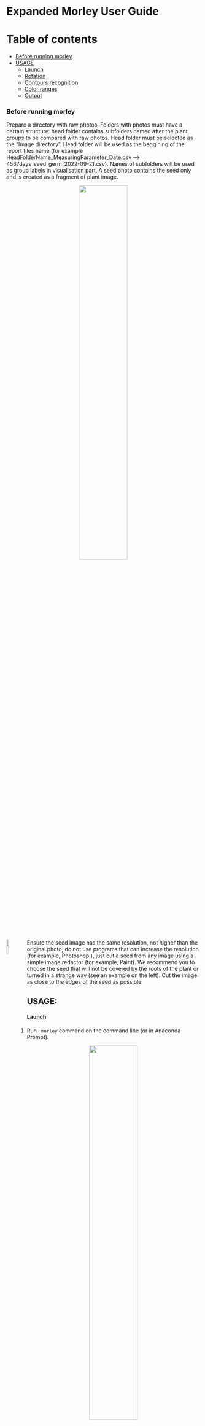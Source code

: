 # Expanded Morley User Guide

Table of contents
=================

<!--ts-->
   * [Before running morley](#Before-running-morley)
   * [USAGE](#USAGE)
      * [Launch](#1.)
      * [Rotation](#Rotation)
      * [Contours recognition](#Contours-recognition)
      * [Color ranges](#Color-ranges)
      * [Output](#Output)

<!--te-->



### Before running morley
Prepare a directory with raw photos. Folders with photos must have a certain structure: head folder contains subfolders named after the plant groups to be 
compared with raw photos. Head folder must be selected as the 
“Image directory”. Head folder will be used as the beggining of the report files name (for example HeadFolderName_MeasuringParameter_Date.csv --> 4567days_seed_germ_2022-09-21.csv). Names of subfolders will be used as group labels in visualisation part. A seed photo contains the seed only and is created as a fragment of plant image.

<p align="center">
<img src="folder_tree_wo_template.png" width=50% height=50%>
</p>


 <p>
   <img src="template.JPG" width=10% align="left" />
 </p>
 
 
<!-- 
<p>
  <figure><img src="template.jpg" align="left"/><figcaption>caption</figcaption></figure>
<!--   <figure><img src="img2.jpg" /><figcaption>caption2</figcaption></figure> -->
<!-- </p> -->

<!-- <figure class="class1" align="left"><img src="template.JPG" title="title" align="left"/><figcaption align="left">caption</figcaption></figure> -->


Ensure the seed image has the same resolution,
not higher than the original photo, do not use programs that can increase the resolution (for example, Photoshop ), just cut a seed from any image using 
a simple image redactor (for example, Paint).  We recommend you to choose the seed that will not be covered by the roots of the plant or turned in a strange way (see an example on the left).
Cut the image as close to the edges of the seed as possible.


## USAGE:

#### Launch
1. Run ``` morley``` command on the command line (or in Anaconda Prompt). 
<p align="center">
<img src="load button.PNG" width=50% height=50%>
</p>

*For quick start, download the example photos folder from https://github.com/dashabezik/Morley/tree/main/ or select your own photos. To test the program you can run it using bigger photo sets placed here: https://github.com/dashabezik/plants*


2. Select directory with folders containing raw photos. Remember rules from the [notion](#Before-running-morley) above.

3. Select file with seed template.

4. Select output directory.

#### Rotation
5. Rotate images by clicking the “Rotate image” button. Select the angle so that the location of the objects and the sprout-root orientation correspond to these characteristics in the schematic image on the left.

<p align="center">
<img src="rotation.PNG" width=50% height=50%>
</p>



  >**NOTION:** For correct processing, the paper sticker should be the most left contour, the seeds must compile a vertical line in the center, and the leaves and the roots must be on the left and right from that vertical line, respectively. All the original photos should have the same orientation of sprouts and roots.

After setting the rotation angle, all the photos will be properly rotated, including the seed template image.


#### Contours recognition
6. Push "Recognition settings" button to set parameters for plant, root, sprout and seed recognition. Initial parameters, that on average should be suitable for any dataset, are set by default. 

 On this step your goal is to find the values of the parameters to reach covering plants with contours and avoid their merging. Initial values of the parameters are setted, you should just fix them a little bit if it will be needed. See the picture below to understand possible problems*. 

<p align="center">
<img src="bluring_modified.png" width=50% height=50%>
</p>

\* *The parameter values for these pictures are chosen to be extreme. When choosing options, the appearance of the contours will change less contrast. You  can see similar patterns if the contour detection parameters are not suitable for your data. The default parameters that are now in the program are approximate parameters that approximately fit all the photosets we used.*


  >**NOTION:**
  >What are the blurring parameters?
  >
  >‘morph’ is a size of structuring element for morphological transformation, 
  >
  >‘gauss’ is the parameter of gaussian blurring, 
  >
  >‘canny_top’ is the threshold for contours’ identification: any edges with intensity gradient more than ‘canny_top’ are detected as edges* 


Move the trackers to achieve the best recognition of whole plant contour:

<p align="center">
<img src="2.PNG" width=50% height=50%>
</p>

#### Color ranges
7. Color range parameters. In the search we use the HSV color coding. The window displays 6 trackers: lower and upper bounds for each of the 3 encoding components (h, s, v). The result of the selection will be the color range of pixels that correspond to the object that we want to highlight in the picture. The window also shows the binary mask of the photo: white pixels are shown that fall into the selected range, black - pixels that do not fall into the range. Your task at this stage is to choose 2 ranges (for sprouts and for roots) that will successfully display the desired objects.
  
 <p>
   <img src="gl1_p1.jpg" width=30% align="left" />
 </p>
  
For a clearer separation of roots from sprouts, during the search we color the image with a block type: green block for sprouts and pink for roots, so the hue(h - hue ) for roots and sprouts will lie in opposite separated ranges (roots - (125, 165) or wider and seedlings - (20, 55) or wider).

At this stage, the saturation parameter (s - saturation) does not affect anything (so far we have not met such plants or photographs in the course of work), therefore its limits cover the entire range (0.255).

The brightness parameter (v - value, or brightness) selects only light areas to exclude the dark background, so its approximate values range from 100 to 255.

  

 <p> 
  
   <img src="h.png" width=40% />
 </p>
 <p>
   
  <img src="s.png" width=40% />
 </p>
<p>
    <img src="v.png" width=40% />
 </p>


<br clear="left"/>

 <p>
   <img src="hsv.PNG" width=20% align="left" />
 </p>
In the first step, as soon as you get to this tab, the default values for the color components of the roots are displayed. Customize them or leave them as they are and click the "Set roots" button on the right. Next, you need to choose a color range for the sprouts. To do this, move the hue sliders to a range of yellow-green hues (for example, from 0 to 60). At this point, the exact numbers are not so important, because the shades are spaced in a range of hue in non-overlapping areas, so you can easily take a wider range, focusing only on the picture you see.



<br clear="left"/>

<p align="center">
<img src="2tab.png" width=50% height=50%>
</p>

8. The next step of seed segmentation is quite similar to the previous one. Here your goal is to find the color range for the seeds. The window displays the same trackers and a binary mask for an uncolored photo (without any filters). The difference is that you should choose the range for natural seed color. The default parameters are selected for yellow seed (seeds of wheat and peas, that were used are yellow). 
>Hue has only a yellow range (0, 20). The top value is 20 to exclude green pixels of sprouts.
>Saturation scale has a saturated range (100, 255) to exclude white-close unsaturated pixels of roots and sprouts.
>Brightness scale has a light range (100, 255) to exclude a dark background and in some cases you can increase the bottom board to exclude some roots and sprouts areas.

<p align="center">
<img src="3tab.png" width=50% height=50%>
</p>

9. Set paper sticker size in $mm^2$, value =  width (mm) x length (mm), and germination threshold in mm (seedlings with both sprout and root lengths below that threshold will be counted together with non-germinated seeds). For example dataset, use 6241 for paper size in $mm^2$ and germination threshold you prefer. 
germination threshold is a parameter for evaluating germination rate. Plants with sprout and roots lengths below the threshold value (simultaneously) will be considered as non-germinated seeds.

 
10. Press the ‘RUN’ button to start processing. Program has accomplished evaluation when progress bar shows 100% and logging window will notify you when the search is over.

#### Output
11. The output files can be found  in the output directory.  Program generates the following files:

  - the .csv tables with p-values corresponding to all pairwise comparisons between sample groups, the calculated germination efficiency, sprout and root lengths, total plant areas and the summary table with all digital measurements.

 - the figures characterizing distributions of measured plant sizes, bar plots with mean values and standard deviations, and heatmaps visualizing the conclusions on statistical significance of the morphometric changes.
